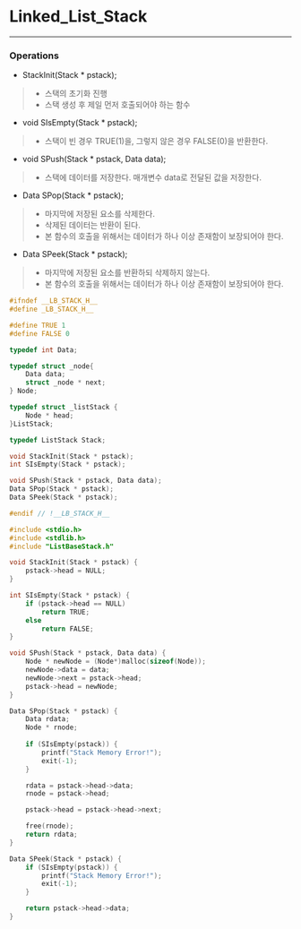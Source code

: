 # Linked_List_Stack
---

### Operations

* StackInit(Stack * pstack);
> * 스택의 초기화 진행
> * 스택 생성 후 제일 먼저 호출되어야 하는 함수

* void SIsEmpty(Stack * pstack);
> * 스택이 빈 경우 TRUE(1)을, 그렇지 않은 경우 FALSE(0)을 반환한다.

* void SPush(Stack * pstack, Data data);
> * 스택에 데이터를 저장한다. 매개변수 data로 전달된 값을 저장한다.

* Data SPop(Stack * pstack);
> * 마지막에 저장된 요소를 삭제한다.
> * 삭제된 데이터는 반환이 된다.
> * 본 함수의 호출을 위해서는 데이터가 하나 이상 존재함이 보장되어야 한다.

* Data SPeek(Stack * pstack);
> * 마지막에 저장된 요소를 반환하되 삭제하지 않는다.
> * 본 함수의 호출을 위해서는 데이터가 하나 이상 존재함이 보장되어야 한다.

```c
#ifndef __LB_STACK_H__
#define _LB_STACK_H__

#define TRUE 1
#define FALSE 0

typedef int Data;

typedef struct _node{
	Data data;
	struct _node * next;
} Node;

typedef struct _listStack {
	Node * head;
}ListStack;

typedef ListStack Stack;

void StackInit(Stack * pstack);
int SIsEmpty(Stack * pstack);

void SPush(Stack * pstack, Data data);
Data SPop(Stack * pstack);
Data SPeek(Stack * pstack);

#endif // !__LB_STACK_H__
```

```c
#include <stdio.h>
#include <stdlib.h>
#include "ListBaseStack.h"

void StackInit(Stack * pstack) {
	pstack->head = NULL;
}

int SIsEmpty(Stack * pstack) {
	if (pstack->head == NULL)
		return TRUE;
	else
		return FALSE;
}

void SPush(Stack * pstack, Data data) {
	Node * newNode = (Node*)malloc(sizeof(Node));
	newNode->data = data;
	newNode->next = pstack->head;
	pstack->head = newNode;
}

Data SPop(Stack * pstack) {
	Data rdata;
	Node * rnode;
	
	if (SIsEmpty(pstack)) {
		printf("Stack Memory Error!");
		exit(-1);
	}

	rdata = pstack->head->data;
	rnode = pstack->head;

	pstack->head = pstack->head->next;

	free(rnode);
	return rdata;
}

Data SPeek(Stack * pstack) {
	if (SIsEmpty(pstack)) {
		printf("Stack Memory Error!");
		exit(-1);
	}

	return pstack->head->data;
}
```